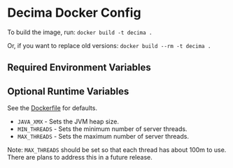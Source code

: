# Decima Docker Config #
To build the image, run:
    `docker build -t decima .`

Or, if you want to replace old versions:
    `docker build --rm -t decima .`

## Required Environment Variables ##

## Optional Runtime Variables ##
See the [Dockerfile](Dockerfile) for defaults.

* `JAVA_XMX`                - Sets the JVM heap size.
* `MIN_THREADS`             - Sets the minimum number of server threads.
* `MAX_THREADS`             - Sets the maximum number of server threads.

Note: `MAX_THREADS` should be set so that each thread has about 100m
to use.  There are plans to address this in a future release.
